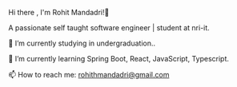 
Hi there , I'm Rohit Mandadri!👋

A passionate self taught software engineer | student at nri-it.

🔭 I’m currently studying in undergraduation..


🌱 I’m currently learning Spring Boot, React, JavaScript, Typescript.


📫 How to reach me: rohithmandadri@gmail.com
